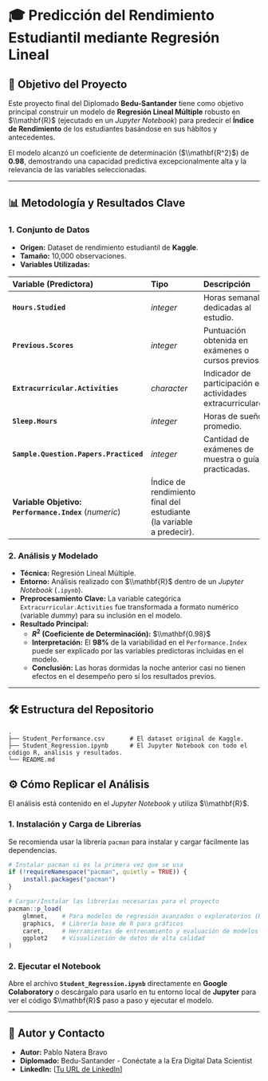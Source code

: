 # 🎓 Predicción del Rendimiento Estudiantil mediante Regresión Lineal

## 🎯 Objetivo del Proyecto

Este proyecto final del Diplomado **Bedu-Santander** tiene como objetivo principal construir un modelo de **Regresión Lineal Múltiple** robusto en $\\mathbf{R}$ (ejecutado en un *Jupyter Notebook*) para predecir el **Índice de Rendimiento** de los estudiantes basándose en sus hábitos y antecedentes.

El modelo alcanzó un coeficiente de determinación ($\\mathbf{R^2}$) de **$0.98$**, demostrando una capacidad predictiva excepcionalmente alta y la relevancia de las variables seleccionadas.

-----

## 📊 Metodología y Resultados Clave

### 1\. Conjunto de Datos

  * **Origen:** Dataset de rendimiento estudiantil de **Kaggle**.
  * **Tamaño:** 10,000 observaciones.
  * **Variables Utilizadas:**

| Variable (Predictora) | Tipo | Descripción |
| :--- | :--- | :--- |
| **`Hours.Studied`** | *integer* | Horas semanales dedicadas al estudio. |
| **`Previous.Scores`** | *integer* | Puntuación obtenida en exámenes o cursos previos. |
| **`Extracurricular.Activities`** | *character* | Indicador de participación en actividades extracurriculares. |
| **`Sleep.Hours`** | *integer* | Horas de sueño promedio. |
| **`Sample.Question.Papers.Practiced`** | *integer* | Cantidad de exámenes de muestra o guías practicadas. |
| **Variable Objetivo:** **`Performance.Index`** (*numeric*) | Índice de rendimiento final del estudiante (la variable a predecir). |

### 2\. Análisis y Modelado

  * **Técnica:** Regresión Lineal Múltiple.
  * **Entorno:** Análisis realizado con $\\mathbf{R}$ dentro de un *Jupyter Notebook* (`.ipynb`).
  * **Preprocesamiento Clave:** La variable categórica `Extracurricular.Activities` fue transformada a formato numérico (variable *dummy*) para su inclusión en el modelo.
  * **Resultado Principal:**
      * **$R^2$ (Coeficiente de Determinación):** $\\mathbf{0.98}$
      * **Interpretación:** El **98%** de la variabilidad en el `Performance.Index` puede ser explicado por las variables predictoras incluidas en el modelo.
      * **Conclusión:** Las horas dormidas la noche anterior casi no tienen efectos en el desempeño pero sí los resultados previos.

-----

## 🛠️ Estructura del Repositorio

```
.
├── Student_Performance.csv       # El dataset original de Kaggle.
├── Student_Regression.ipynb      # El Jupyter Notebook con todo el código R, análisis y resultados.
└── README.md
```

## ⚙️ Cómo Replicar el Análisis

El análisis está contenido en el *Jupyter Notebook* y utiliza $\\mathbf{R}$.

### 1\. Instalación y Carga de Librerías

Se recomienda usar la librería `pacman` para instalar y cargar fácilmente las dependencias.

```r
# Instalar pacman si es la primera vez que se usa
if (!requireNamespace("pacman", quietly = TRUE)) {
    install.packages("pacman")
}

# Cargar/Instalar las librerías necesarias para el proyecto
pacman::p_load(
    glmnet,    # Para modelos de regresión avanzados o exploratorios (Ridge/Lasso)
    graphics,  # Librería base de R para gráficos
    caret,     # Herramientas de entrenamiento y evaluación de modelos
    ggplot2    # Visualización de datos de alta calidad
)
```

### 2\. Ejecutar el Notebook

Abre el archivo **`Student_Regression.ipynb`** directamente en **Google Colaboratory** o descárgalo para usarlo en tu entorno local de **Jupyter** para ver el código $\\mathbf{R}$ paso a paso y ejecutar el modelo.

-----

## 🤝 Autor y Contacto

  * **Autor:** Pablo Natera Bravo
  * **Diplomado:** Bedu-Santander - Conéctate a la Era Digital Data Scientist
  * **LinkedIn:** [[Tu URL de LinkedIn](https://www.linkedin.com/in/pablo-natera-464531299)]

